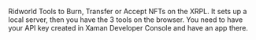 Ridworld Tools to Burn, Transfer or Accept NFTs on the XRPL. It sets up a local server, then you have the 3 tools on the browser. You need to have your API key created in Xaman Developer Console and have an app there.
